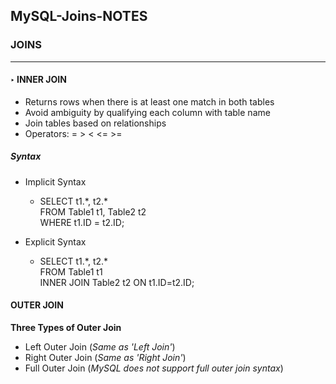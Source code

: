 ## MySQL-Joins-NOTES


### JOINS
***

#### **&#8227;** INNER JOIN <br>

- Returns rows when there is at least one match in both tables
- Avoid ambiguity by qualifying each column with table name
- Join tables based on relationships
- Operators: = > < <= >=

##### **Syntax** 

- Implicit Syntax
  - SELECT t1.*, t2.\* <br>
   FROM Table1 t1, Table2 t2 <br>
   WHERE t1.ID = t2.ID;

- Explicit Syntax
  - SELECT t1.*, t2.\* <br>
   FROM Table1 t1 <br>
   INNER JOIN Table2 t2 ON t1.ID=t2.ID;


#### OUTER JOIN <br>

**Three Types of Outer Join** <br>

- Left Outer Join (*Same as 'Left Join'*)
- Right Outer Join (*Same as 'Right Join'*)
- Full Outer Join (*MySQL does not support full outer join syntax*)





































